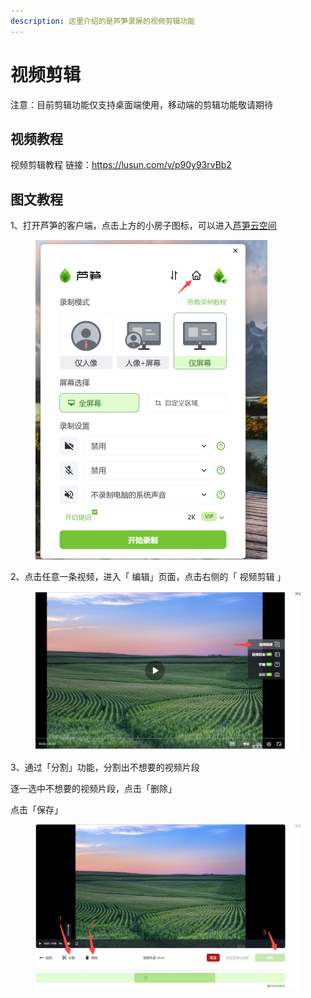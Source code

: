 ```yaml
---
description: 这里介绍的是芦笋录屏的视频剪辑功能
---
```


# 视频剪辑

注意：目前剪辑功能仅支持桌面端使用，移动端的剪辑功能敬请期待

## 视频教程

视频剪辑教程 链接：https://lusun.com/v/p90y93rvBb2

## 图文教程

1、打开芦笋的客户端，点击上方的小房子图标，可以进入[芦笋云空间](https://lusun.com/dashboard/videos/?ref=help.lusun.com)

<figure><img src="../.gitbook/assets/240521_004.png" alt="" width="371"><figcaption></figcaption></figure>

2、点击任意一条视频，进入「 编辑」页面，点击右侧的「 视频剪辑 」

<figure><img src="../.gitbook/assets/240521_005.png" alt=""><figcaption></figcaption></figure>

3、通过「分割」功能，分割出不想要的视频片段

&#x20;     逐一选中不想要的视频片段，点击「删除」

&#x20;     点击「保存」

<figure><img src="../.gitbook/assets/240521_006.png" alt=""><figcaption></figcaption></figure>
